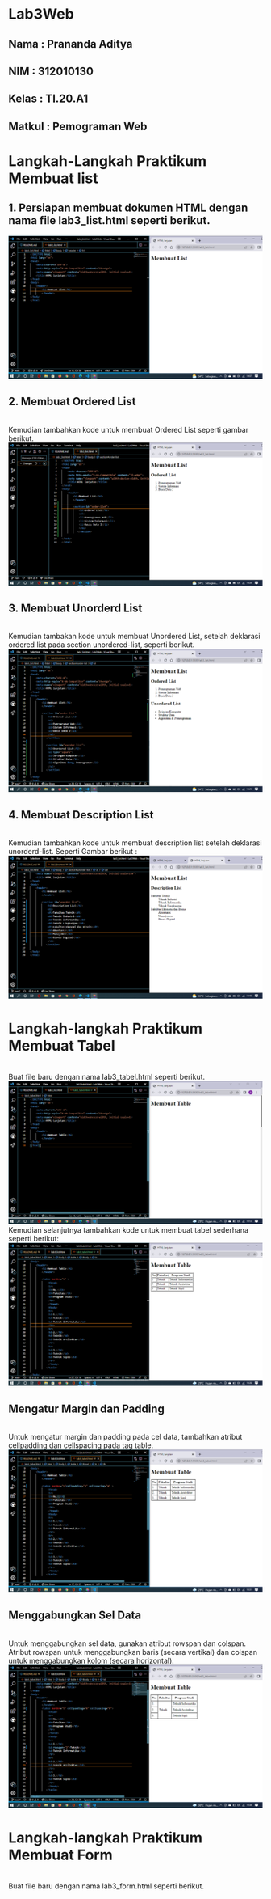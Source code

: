 # Lab3Web
## Nama : Prananda Aditya
## NIM : 312010130
## Kelas : TI.20.A1
## Matkul : Pemograman Web

# Langkah-Langkah Praktikum Membuat list
## 1. Persiapan membuat dokumen HTML dengan nama file lab3_list.html seperti berikut.
![p](img/SS1.png)

## 2. Membuat Ordered List
<br>Kemudian tambahkan kode untuk membuat Ordered List seperti gambar berikut.
![p](img/SS2.png)

## 3. Membuat Unorderd List
<br>Kemudian tambakan kode untuk membuat Unordered List, setelah deklarasi ordered list pada 
section unordered-list, seperti berikut.
![p](img/SS3.png)

## 4. Membuat Description List
<br>Kemudian tambahkan kode untuk membuat description list setelah deklarasi unorderd-list. Seperti Gambar berikut :
![p](img/SS4.png)


# Langkah-langkah Praktikum Membuat Tabel
<br>Buat file baru dengan nama lab3_tabel.html seperti berikut.
![p](img/SS5.png)
<br>Kemudian selanjutnya tambahkan kode untuk membuat tabel sederhana seperti berikut:
![p](img/SS6.png)
## Mengatur Margin dan Padding
<br>Untuk mengatur margin dan padding pada cel data, tambahkan atribut cellpadding dan 
cellspacing pada tag table.
![p](img/SS7.png)
## Menggabungkan Sel Data
<br> Untuk menggabungkan sel data, gunakan atribut rowspan dan colspan. Atribut rowspan untuk 
menggabungkan baris (secara vertikal) dan colspan untuk menggabungkan kolom (secara 
horizontal).
![p](img/SS8.png)
# Langkah-langkah Praktikum Membuat Form
<br>Buat file baru dengan nama lab3_form.html seperti berikut.
